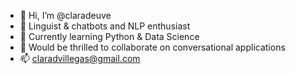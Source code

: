 - 👋 Hi, I’m @claradeuve
- 👀 Linguist & chatbots and NLP enthusiast
- 🌱 Currently learning Python & Data Science
- 💞️ Would be thrilled to collaborate on conversational applications
- 📫 claradvillegas@gmail.com

<!---
claradeuve/claradeuve is a ✨ special ✨ repository because its `README.md` (this file) appears on your GitHub profile.
You can click the Preview link to take a look at your changes.
--->
